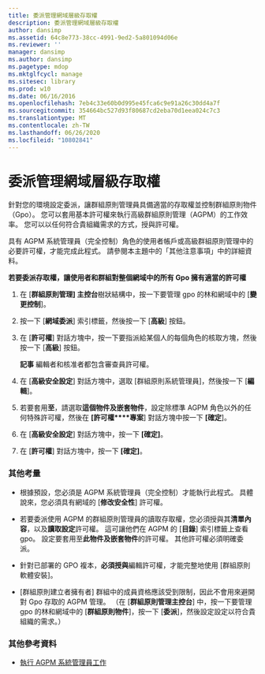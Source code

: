 ```yaml
---
title: 委派管理網域層級存取權
description: 委派管理網域層級存取權
author: dansimp
ms.assetid: 64c8e773-38cc-4991-9ed2-5a801094d06e
ms.reviewer: ''
manager: dansimp
ms.author: dansimp
ms.pagetype: mdop
ms.mktglfcycl: manage
ms.sitesec: library
ms.prod: w10
ms.date: 06/16/2016
ms.openlocfilehash: 7eb4c33e60b0d995e45fca6c9e91a26c30dd4a7f
ms.sourcegitcommit: 354664bc527d93f80687cd2eba70d1eea024c7c3
ms.translationtype: MT
ms.contentlocale: zh-TW
ms.lasthandoff: 06/26/2020
ms.locfileid: "10802841"
---
```

# 委派管理網域層級存取權


針對您的環境設定委派，讓群組原則管理員具備適當的存取權並控制群組原則物件（Gpo）。 您可以套用基本許可權來執行高級群組原則管理（AGPM）的工作效率。 您可以以任何符合貴組織需求的方式，授與許可權。

具有 AGPM 系統管理員（完全控制）角色的使用者帳戶或高級群組原則管理中的必要許可權，才能完成此程式。 請參閱本主題中的「其他注意事項」中的詳細資料。

**若要委派存取權，讓使用者和群組對整個網域中的所有 Gpo 擁有適當的許可權**

1.  在 [**群組原則管理] 主控台**樹狀結構中，按一下要管理 gpo 的林和網域中的 [**變更控制**]。

2.  按一下 [**網域委派**] 索引標籤，然後按一下 [**高級**] 按鈕。

3.  在 [**許可權**] 對話方塊中，按一下要指派給某個人的每個角色的核取方塊，然後按一下 [**高級**] 按鈕。

    **記事** 編輯者和核准者都包含審查員許可權。

     

4.  在 [**高級安全設定**] 對話方塊中，選取 [群組原則系統管理員]，然後按一下 [**編輯**]。

5.  若要套用**至**，請選取**這個物件及嵌套物件**，設定除標準 AGPM 角色以外的任何特殊許可權，然後在 **[許可權****專案**] 對話方塊中按一下 **[確定**]。

6.  在 [**高級安全設定**] 對話方塊中，按一下 **[確定]**。

7.  在 [**許可權**] 對話方塊中，按一下 **[確定]**。

### 其他考量

-   根據預設，您必須是 AGPM 系統管理員（完全控制）才能執行此程式。 具體說來，您必須具有網域的 [**修改安全性**] 許可權。

-   若要委派使用 AGPM 的群組原則管理員的讀取存取權，您必須授與其**清單內容**，以及**讀取設定**許可權。 這可讓他們在 AGPM 的 [**目錄**] 索引標籤上查看 gpo。 設定要套用至**此物件及嵌套物件**的許可權。 其他許可權必須明確委派。

-   針對已部署的 GPO 複本，**必須授與**編輯許可權，才能完整地使用 [群組原則軟體安裝]。

-   [群組原則建立者擁有者] 群組中的成員資格應該受到限制，因此不會用來避開對 Gpo 存取的 AGPM 管理。 （在 [**群組原則管理主控台**] 中，按一下要管理 gpo 的林和網域中的 [**群組原則物件**]，按一下 [**委派**]，然後設定設定以符合貴組織的需求。）

### 其他參考資料

-   [執行 AGPM 系統管理員工作](performing-agpm-administrator-tasks.md)

 

 





